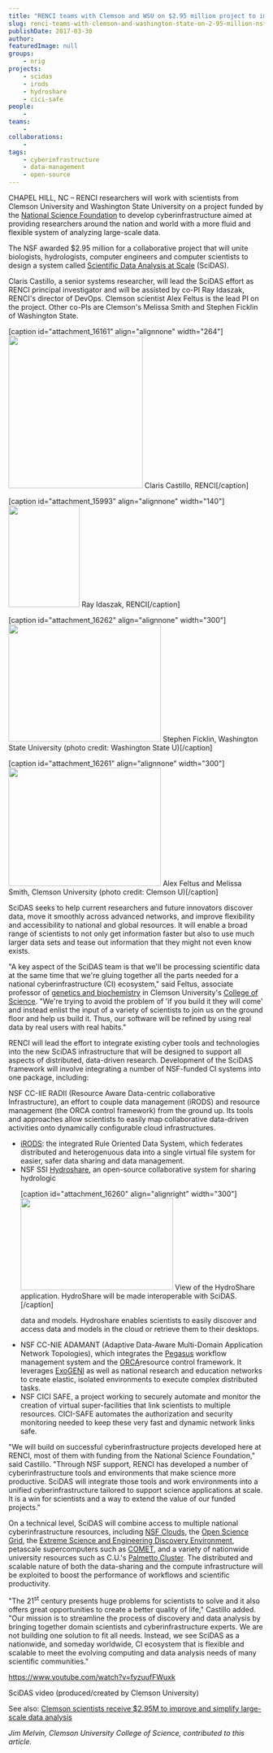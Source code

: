 ```yaml
---
title: "RENCI teams with Clemson and WSU on $2.95 million project to improve and simplify large-scale data analysis"
slug: renci-teams-with-clemson-and-washington-state-on-2-95-million-nsf-project-to-improve-and-simplify-large-scale-data-analysis
publishDate: 2017-03-30
author: 
featuredImage: null
groups:
    - nrig
projects:
    - scidas
    - irods
    - hydroshare
    - cici-safe
people:
    - 
teams: 
    - 
collaborations:
    - 
tags:
    - cyberinfrastructure
    - data-management
    - open-source
---
```

CHAPEL HILL, NC – RENCI researchers will work with scientists from Clemson University and Washington State University on a project funded by the <a href="https://www.nsf.gov/">National Science Foundation</a> to develop cyberinfrastructure aimed at providing researchers around the nation and world with a more fluid and flexible system of analyzing large-scale data.

The NSF awarded $2.95 million for a collaborative project that will unite biologists, hydrologists, computer engineers and computer scientists to design a system called <a href="https://www.nsf.gov/awardsearch/showAward?AWD_ID=1659300&amp;HistoricalAwards=false">Scientific Data Analysis at Scale</a> (SciDAS).

Claris Castillo, a senior systems researcher, will lead the SciDAS effort as RENCI principal investigator and will be assisted by co-PI Ray Idaszak, RENCI's director of DevOps. Clemson scientist Alex Feltus is the lead PI on the project. Other co-PIs are Clemson's Melissa Smith and Stephen Ficklin of Washington State.
<div class="pi-news-images">

[caption id="attachment_16161" align="alignnone" width="264"]<a href="https://renci.org/wp-content/uploads/2017/02/ClarisCastillo2-copy-2.png"><img class="wp-image-16161 size-medium" src="https://renci.org/wp-content/uploads/2017/02/ClarisCastillo2-copy-2-264x300.png" alt="" width="264" height="300" /></a> Claris Castillo, RENCI[/caption]

[caption id="attachment_15993" align="alignnone" width="140"]<a href="https://renci.org/wp-content/uploads/2017/01/ray-idaszak-b.jpg"><img class="wp-image-15993 size-full" src="https://renci.org/wp-content/uploads/2017/01/ray-idaszak-b.jpg" alt="" width="140" height="200" /></a> Ray Idaszak, RENCI[/caption]

[caption id="attachment_16262" align="alignnone" width="300"]<a href="https://renci.org/wp-content/uploads/2017/03/ficklin.jpg"><img class="wp-image-16262 size-medium" src="https://renci.org/wp-content/uploads/2017/03/ficklin-300x231.jpg" alt="" width="300" height="231" /></a> Stephen Ficklin, Washington State University (photo credit: Washington State U)[/caption]

[caption id="attachment_16261" align="alignnone" width="300"]<a href="https://renci.org/wp-content/uploads/2017/03/alex-melissa_lead.jpg"><img class="wp-image-16261 size-medium" src="https://renci.org/wp-content/uploads/2017/03/alex-melissa_lead-300x233.jpg" alt="" width="300" height="233" /></a> Alex Feltus and Melissa Smith, Clemson University (photo credit: Clemson U)[/caption]

</div>
SciDAS seeks to help current researchers and future innovators discover data, move it smoothly across advanced networks, and improve flexibility and accessibility to national and global resources. It will enable a broad range of scientists to not only get information faster but also to use much larger data sets and tease out information that they might not even know exists.

"A key aspect of the SciDAS team is that we'll be processing scientific data at the same time that we're gluing together all the parts needed for a national cyberinfrastructure (CI) ecosystem," said Feltus, associate professor of <a href="https://www.clemson.edu/science/departments/genetics-biochemistry/">genetics and biochemistry</a> in Clemson University's <a href="https://www.clemson.edu/science/">College of Science</a>. "We're trying to avoid the problem of 'if you build it they will come' and instead enlist the input of a variety of scientists to join us on the ground floor and help us build it. Thus, our software will be refined by using real data by real users with real habits."

RENCI will lead the effort to integrate existing cyber tools and technologies into the new SciDAS infrastructure that will be designed to support all aspects of distributed, data-driven research. Development of the SciDAS framework will involve integrating a number of NSF-funded CI systems into one package, including:

NSF CC-IIE RADII (Resource Aware Data-centric collaborative Infrastructure), an effort to couple data management (iRODS) and resource management (the ORCA control framework) from the ground up. Its tools and approaches allow scientists to easily map collaborative data-driven activities onto dynamically configurable cloud infrastructures.
<ul>
 	<li><a href="http://www.irods.org/">iRODS</a>: the integrated Rule Oriented Data System, which federates distributed and heterogenuous data into a single virtual file system for easier, safer data sharing and data management.</li>
 	<li>NSF SSI <a href="https://www.hydroshare.org/">Hydroshare</a>, an open-source collaborative system for sharing hydrologic

[caption id="attachment_16260" align="alignright" width="300"]<a href="https://renci.org/wp-content/uploads/2017/03/hydroshare_hydrology_01.png"><img class="wp-image-16260 size-medium" src="https://renci.org/wp-content/uploads/2017/03/hydroshare_hydrology_01-300x181.png" alt="" width="300" height="181" /></a> View of the HydroShare application. HydroShare will be made interoperable with SciDAS.[/caption]

data and models. Hydroshare enables scientists to easily discover and access data and models in the cloud or retrieve them to their desktops.</li>
 	<li>NSF CC-NIE ADAMANT (Adaptive Data-Aware Multi-Domain Application Network Topologies), which integrates the <a href="https://pegasus.isi.edu/">Pegasus</a> workflow management system and the <a href="https://geni-orca.renci.org/trac/wiki/orca-introduction">ORCA</a>resource control framework. It leverages <a href="http://www.exogeni.net/">ExoGENI</a> as well as national research and education networks to create elastic, isolated environments to execute complex distributed tasks.</li>
 	<li>NSF CICI SAFE, a project working to securely automate and monitor the creation of virtual super-facilities that link scientists to multiple resources. CICI-SAFE automates the authorization and security monitoring needed to keep these very fast and dynamic network links safe.</li>
</ul>
"We will build on successful cyberinfrastructure projects developed here at RENCI, most of them with funding from the National Science Foundation," said Castillo. "Through NSF support, RENCI has developed a number of cyberinfrastructure tools and environments that make science more productive. SciDAS will integrate those tools and work environments into a unified cyberinfrastructure tailored to support science applications at scale. It is a win for scientists and a way to extend the value of our funded projects."

On a technical level, SciDAS will combine access to multiple national cyberinfrastructure resources, including <a href="https://nsf.gov/news/news_summ.jsp?cntn_id=132377">NSF Clouds</a>, the <a href="https://www.opensciencegrid.org/">Open Science Grid</a>, the <a href="https://www.xsede.org/">Extreme Science and Engineering Discovery Environment</a>, petascale supercomputers such as <a href="http://www.sdsc.edu/support/user_guides/comet.html">COMET</a>, and a variety of nationwide university resources such as C.U.'s <a href="https://www.palmetto.clemson.edu/palmetto/">Palmetto Cluster</a>. The distributed and scalable nature of both the data-sharing and the compute infrastructure will be exploited to boost the performance of workflows and scientific productivity.

"The 21<sup>st</sup> century presents huge problems for scientists to solve and it also offers great opportunities to create a better quality of life," Castillo added. "Our mission is to streamline the process of discovery and data analysis by bringing together domain scientists and cyberinfrastructure experts. We are not building one solution to fit all needs. Instead, we see SciDAS as a nationwide, and someday worldwide, CI ecosystem that is flexible and scalable to meet the evolving computing and data analysis needs of many scientific communities."

https://www.youtube.com/watch?v=fyzuufFWuxk

SciDAS video (produced/created by Clemson University)

See also: <a href="http://newsstand.clemson.edu/mediarelations/clemson-scientists-receive-2-95m-to-improve-and-simplify-large-scale-data-analysis/">Clemson scientists receive $2.95M to improve and simplify large-scale data analysis</a>

<em>Jim Melvin, Clemson University College of Science, contributed to this article.</em>
<h1 class="with_description"></h1>

